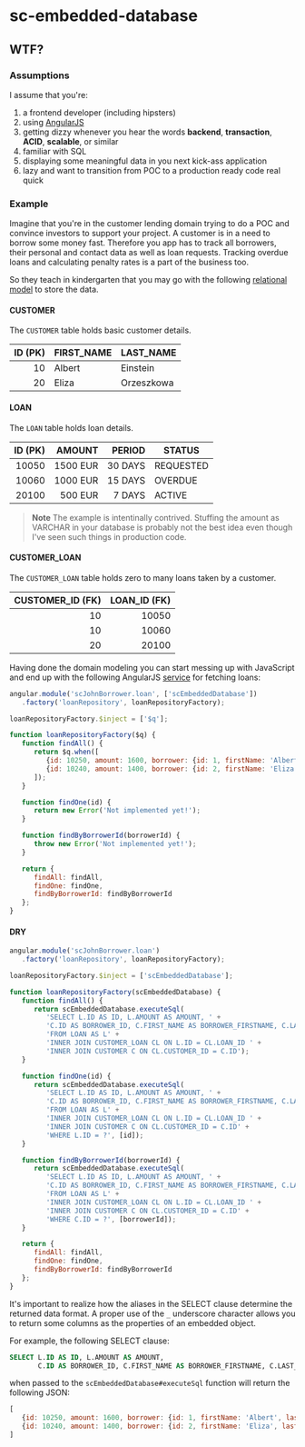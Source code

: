 sc-embedded-database
====================

## WTF?

### Assumptions

I assume that you're:

1. a frontend developer (including hipsters)
2. using [AngularJS](https://angularjs.org/)
3. getting dizzy whenever you hear the words **backend**, **transaction**, **ACID**, **scalable**, or similar
4. familiar with SQL
5. displaying some meaningful data in you next kick-ass application
6. lazy and want to transition from POC to a production ready code real quick

### Example

Imagine that you're in the customer lending domain trying to do a POC and convince investors
to support your project. A customer is in a need to borrow some money fast. Therefore you app has
to track all borrowers, their personal and contact data as well as loan requests. Tracking overdue
loans and calculating penalty rates is a part of the business too.

So they teach in kindergarten that you may go with the following
[relational model](https://en.wikipedia.org/wiki/Relational_model) to store the data.

#### CUSTOMER

The `CUSTOMER` table holds basic customer details.

| ID (PK) | FIRST_NAME | LAST_NAME  |
|--------:|------------|------------|
|      10 | Albert     | Einstein   |
|      20 | Eliza      | Orzeszkowa |

#### LOAN

The `LOAN` table holds loan details.

| ID (PK)    | AMOUNT   | PERIOD  | STATUS    |
|-----------:|---------:|--------:|-----------|
| 10050      | 1500 EUR | 30 DAYS | REQUESTED |
| 10060      | 1000 EUR | 15 DAYS | OVERDUE   |
| 20100      |  500 EUR |  7 DAYS | ACTIVE    |

> **Note** The example is intentinally contrived. Stuffing the amount
> as VARCHAR in your database is probably not the best idea even though
> I've seen such things in production code.

#### CUSTOMER_LOAN

The `CUSTOMER_LOAN` table holds zero to many loans taken by a customer.

| CUSTOMER_ID (FK) | LOAN_ID (FK) |
|-----------------:|-------------:|
|               10 |        10050 |
|               10 |        10060 |
|               20 |        20100 |

Having done the domain modeling you can start messing up with JavaScript and end up with the following AngularJS
[service](https://docs.angularjs.org/guide/services) for fetching loans:

```js
angular.module('scJohnBorrower.loan', ['scEmbeddedDatabase'])
   .factory('loanRepository', loanRepositoryFactory);

loanRepositoryFactory.$inject = ['$q'];

function loanRepositoryFactory($q) {
   function findAll() {
      return $q.when([
         {id: 10250, amount: 1600, borrower: {id: 1, firstName: 'Albert', lastName: 'Einstein'}},
         {id: 10240, amount: 1400, borrower: {id: 2, firstName: 'Eliza', lastName: 'Orzeszkowa'}}
      ]);
   }

   function findOne(id) {
      return new Error('Not implemented yet!');
   }

   function findByBorrowerId(borrowerId) {
      throw new Error('Not implemented yet!');
   }

   return {
      findAll: findAll,
      findOne: findOne,
      findByBorrowerId: findByBorrowerId
   };
}
```

#### DRY

```js
angular.module('scJohnBorrower.loan')
   .factory('loanRepository', loanRepositoryFactory);

loanRepositoryFactory.$inject = ['scEmbeddedDatabase'];

function loanRepositoryFactory(scEmbeddedDatabase) {
   function findAll() {
      return scEmbeddedDatabase.executeSql(
         'SELECT L.ID AS ID, L.AMOUNT AS AMOUNT, ' +
         'C.ID AS BORROWER_ID, C.FIRST_NAME AS BORROWER_FIRSTNAME, C.LAST_NAME AS BORROWER_LASTNAME ' +
         'FROM LOAN AS L' +
         'INNER JOIN CUSTOMER_LOAN CL ON L.ID = CL.LOAN_ID ' +
         'INNER JOIN CUSTOMER C ON CL.CUSTOMER_ID = C.ID');
   }

   function findOne(id) {
      return scEmbeddedDatabase.executeSql(
         'SELECT L.ID AS ID, L.AMOUNT AS AMOUNT, ' +
         'C.ID AS BORROWER_ID, C.FIRST_NAME AS BORROWER_FIRSTNAME, C.LAST_NAME AS BORROWER_LASTNAME ' +
         'FROM LOAN AS L' +
         'INNER JOIN CUSTOMER_LOAN CL ON L.ID = CL.LOAN_ID ' +
         'INNER JOIN CUSTOMER C ON CL.CUSTOMER_ID = C.ID' +
         'WHERE L.ID = ?', [id]);
   }

   function findByBorrowerId(borrowerId) {
      return scEmbeddedDatabase.executeSql(
         'SELECT L.ID AS ID, L.AMOUNT AS AMOUNT, ' +
         'C.ID AS BORROWER_ID, C.FIRST_NAME AS BORROWER_FIRSTNAME, C.LAST_NAME AS BORROWER_LASTNAME ' +
         'FROM LOAN AS L' +
         'INNER JOIN CUSTOMER_LOAN CL ON L.ID = CL.LOAN_ID ' +
         'INNER JOIN CUSTOMER C ON CL.CUSTOMER_ID = C.ID' +
         'WHERE C.ID = ?', [borrowerId]);
   }

   return {
      findAll: findAll,
      findOne: findOne,
      findByBorrowerId: findByBorrowerId
   };
}
```

It's important to realize how the aliases in the SELECT clause determine the returned data format.
A proper use of the `_` underscore character allows you to return some columns as the properties of
an embedded object.

For example, the following SELECT clause:

```sql
SELECT L.ID AS ID, L.AMOUNT AS AMOUNT,
       C.ID AS BORROWER_ID, C.FIRST_NAME AS BORROWER_FIRSTNAME, C.LAST_NAME AS BORROWER_LASTNAME
```

when passed to the `scEmbeddedDatabase#executeSql` function will return the following JSON:

```js
[
   {id: 10250, amount: 1600, borrower: {id: 1, firstName: 'Albert', lastName: 'Einstein'}},
   {id: 10240, amount: 1400, borrower: {id: 2, firstName: 'Eliza', lastName: 'Orzeszkowa'}}
]
```
